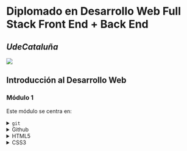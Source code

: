 # Diplomado en Desarrollo Web Full Stack Front End + Back End
## _UdeCataluña_

![](https://i.ibb.co/rbzdqdR/FOTO.png)

## Introducción al Desarrollo Web
### Módulo 1

<p align="justify"> Este módulo se centra en:</p>

<details>
  <summary><code>git</code></summary>
  
  [Ir a la documentación oficial de git](https://git-scm.com/docs)
  
  ### Introducción
  ####  Toda la refencia aca descrita en adelante se tomo de atlassian. [Ir a atlassian para mas información](https://www.atlassian.com/es/git/tutorials/what-is-git)
  <p align="justify"> Hoy en día, Git es, con diferencia, el sistema de control de versiones moderno más utilizado del mundo. Git es un proyecto de código abierto maduro y con un mantenimiento activo que desarrolló originalmente Linus Torvalds, el famoso creador del kernel del sistema operativo Linux, en 2005. Un asombroso número de proyectos de software dependen de Git para el control de versiones, incluidos proyectos comerciales y de código abierto. Los desarrolladores que han trabajado con Git cuentan con una buena representación en la base de talentos disponibles para el desarrollo de software, y este sistema funciona a la perfección en una amplia variedad de sistemas operativos e IDE (entornos de desarrollo integrados).</p>

  <p align="justify"> Git, que presenta una arquitectura distribuida, es un ejemplo de DVCS (sistema de control de versiones distribuido, por sus siglas en inglés). En lugar de tener un único espacio para todo el historial de versiones del software, como sucede de manera habitual en los sistemas de control de versiones antaño populares, como CVS o Subversion (también conocido como SVN), en Git, la copia de trabajo del código de cada desarrollador es también un repositorio que puede albergar el historial completo de todos los cambios.</p>
      
  <p align="justify"> Además de contar con una arquitectura distribuida, Git se ha diseñado teniendo en cuenta el rendimiento, la seguridad y la flexibilidad.</p>
  
  ### Rendimiento
  <p align="justify"> Las características básicas de rendimiento de Git son muy sólidas en comparación con muchas otras alternativas. La confirmación de nuevos cambios, la ramificación, la fusión y la comparación de versiones anteriores se han optimizado en favor del rendimiento. Los algoritmos implementados en Git aprovechan el profundo conocimiento sobre los atributos comunes de los auténticos árboles de archivos de código fuente, cómo suelen modificarse con el paso del tiempo y cuáles son los patrones de acceso.</p>
  
  <p align="justify"> A diferencia de algunos programas de software de control de versiones, Git no se deja engañar por los nombres de los archivos a la hora de determinar cuál debería ser el almacenamiento y el historial de versiones del árbol de archivos; en lugar de ello, se centra en el contenido del propio archivo. Al fin y al cabo, los archivos de código fuente se cambian de nombre, se dividen y se reorganizan con frecuencia. El formato de objeto de los archivos del repositorio de Git emplea una combinación de codificación delta (que almacena las diferencias de contenido) y compresión, y guarda explícitamente el contenido de los directorios y los objetos de metadatos de las versiones.</p>
    
   <p align="justify"> Su arquitectura distribuida también permite disfrutar de importantes ventajas en términos de rendimiento.</p>
   
   <p align="justify"> Por ejemplo, supongamos que una desarrolladora, Alice, hace cambios en el código fuente (añade una función para la próxima versión 2.0) y, luego, los confirma con mensajes descriptivos. Después, trabaja en una segunda función y confirma también esos cambios. De forma natural, estos se almacenan como elementos independientes de trabajo en el historial de versiones. A continuación, Alice cambia a la rama de la versión 1.3 del mismo software para corregir un error que afecta únicamente a esa versión anterior. El objetivo es permitir al equipo de Alice lanzar una publicación de corrección de errores, la versión 1.3.1, antes de que la 2.0 esté lista. Tras ello, Alice puede volver a la rama 2.0 para seguir trabajando en las nuevas funciones de la versión. Todo esto puede tener lugar sin necesidad de acceso a la red y, por consiguiente, es un proceso rápido y fiable. Alice podría incluso hacerlo mientras viaja en avión. Cuando esté lista para enviar al repositorio remoto todos los cambios confirmados de modo individual, bastará con que utilice un solo comando.</p>
  
  ### Seguridad
  <p align="justify"> Git se ha diseñado con la principal prioridad de conservar la integridad del código fuente gestionado. El contenido de los archivos y las verdaderas relaciones entre estos y los directorios, las versiones, las etiquetas y las confirmaciones, todos ellos objetos del repositorio de Git, están protegidos con un algoritmo de hash criptográficamente seguro llamado "SHA1". De este modo, se salvaguarda el código y el historial de cambios frente a las modificaciones accidentales y maliciosas, y se garantiza que el historial sea totalmente trazable.</p>
  
  <p align="justify"> Con Git, puedes tener la certeza de contar con un auténtico historial de contenido de tu código fuente.</p>
    
  <p align="justify"> Algunos otros sistemas de control de versiones carecen de protección contra las modificaciones ocultas realizadas con posterioridad, algo que puede suponer una grave vulnerabilidad de seguridad de la información para cualquier organización que se base en el desarrollo de software.</p>
  
  ### Flexibilidad
  <p align="justify"> Uno de los objetivos clave de Git en cuanto al diseño es la flexibilidad. Git es flexible en varios aspectos: en la capacidad para varios tipos de flujos de trabajo de desarrollo no lineal, en su eficiencia en proyectos tanto grandes como pequeños y en su compatibilidad con numerosos sistemas y protocolos.</p>
  
  <p align="justify"> Git se ha ideado para posibilitar la ramificación y el etiquetado como procesos de primera importancia (a diferencia de SVN) y las operaciones que afectan a las ramas y las etiquetas (como la fusión o la reversión) también se almacenan en el historial de cambios. No todos los sistemas de control de versiones ofrecen este nivel de seguimiento.</p>
  
  ### Control de versiones con Git
  <p align="justify"> Git es la mejor opción para la mayoría de los equipos de software actuales. Aunque cada equipo es diferente y debería realizar su propio análisis, aquí recogemos los principales motivos por los que destaca el control de versiones de Git con respecto a otras alternativas:</p>
  
  #### Git es una excelente herramienta
  <p align="justify"> Git tiene la funcionalidad, el rendimiento, la seguridad y la flexibilidad que la mayoría de los equipos y desarrolladores individuales necesitan. Estas cualidades de Git se detallan más arriba. En las comparaciones directas con gran parte de las demás alternativas, Git resulta muy ventajoso para muchos equipos.</p>
  
  #### Git es un estándar de facto
  <p align="justify"> Git es la herramienta con el mayor índice de adopción de su clase, lo que la hace muy atractiva por las siguientes razones. En Atlassian, casi todo el código fuente de nuestros proyectos se gestiona en Git.</p>
  
  <p align="justify"> Un gran número de desarrolladores ya tienen experiencia con Git y una parte importante de los graduados universitarios puede que solo haya aprendido a usar dicha solución. Aunque algunas organizaciones puedan necesitar escalar la curva de aprendizaje al migrar a Git desde otro sistema de control de versiones, muchos de sus desarrolladores actuales y futuros no precisan de formación para utilizar esta herramienta.</p>
  
  <p align="justify"> Además de las ventajas que brinda disponer de una amplia base de talentos, el predominio de Git también implica que muchos servicios y herramientas de software de terceros ya están integrados con Git, incluidos los IDE, y nuestras propias herramientas, como el cliente de escritorio de DVCS, <a href="https://www.sourcetreeapp.com/">Sourcetree</a>; el software de seguimiento de proyectos e incidencias, <a href="https://www.atlassian.com/es/software/jira">Jira</a>; y el servicio de alojamiento de código, <a href="https://bitbucket.org/product/es/">Bitbucket</a>.</p>
  
  <p align="justify"> Si eres un desarrollador sin experiencia que quiere adquirir valiosas destrezas con herramientas de desarrollo de software, en lo que se refiere al control de versiones, Git debería estar en tu lista.</p>
  
  #### Git es un proyecto de código abierto de calidad
  <p align="justify"> Git es un proyecto de código abierto muy bien respaldado con más de una década de gestión de gran fiabilidad. Los encargados de mantener el proyecto han demostrado un criterio equilibrado y un enfoque maduro para satisfacer las necesidades a largo plazo de sus usuarios con publicaciones periódicas que mejoran la facilidad de uso y la funcionalidad. La calidad del software de código abierto resulta sencilla de analizar y un sinnúmero de empresas dependen en gran medida de esa calidad.</p>
  
  <p align="justify"> Git goza de una amplia base de usuarios y de un gran apoyo por parte de la comunidad. La documentación es excepcional y para nada escasa, ya que incluye libros, tutoriales y sitios web especializados, así como podcasts y tutoriales en vídeo.</p>
  
  <p align="justify"> El hecho de que sea de código abierto reduce el coste para los desarrolladores aficionados, puesto que pueden utilizar Git sin necesidad de pagar ninguna cuota. En lo que respecta a los proyectos de código abierto, no cabe duda de que Git es el sucesor de las anteriores generaciones de los exitosos sistemas de control de versiones de código abierto, SVN y CVS.</p>
  
  #### Git es un proyecto de código abierto de calidad
  <p align="justify"> Git es un proyecto de código abierto muy bien respaldado con más de una década de gestión de gran fiabilidad. Los encargados de mantener el proyecto han demostrado un criterio equilibrado y un enfoque maduro para satisfacer las necesidades a largo plazo de sus usuarios con publicaciones periódicas que mejoran la facilidad de uso y la funcionalidad. La calidad del software de código abierto resulta sencilla de analizar y un sinnúmero de empresas dependen en gran medida de esa calidad.</p>
  
  <p align="justify"> Git goza de una amplia base de usuarios y de un gran apoyo por parte de la comunidad. La documentación es excepcional y para nada escasa, ya que incluye libros, tutoriales y sitios web especializados, así como podcasts y tutoriales en vídeo.</p>
  
  <p align="justify"> El hecho de que sea de código abierto reduce el coste para los desarrolladores aficionados, puesto que pueden utilizar Git sin necesidad de pagar ninguna cuota. En lo que respecta a los proyectos de código abierto, no cabe duda de que Git es el sucesor de las anteriores generaciones de los exitosos sistemas de control de versiones de código abierto, SVN y CVS.</p>
  
  #### Críticas de Git
  <p align="justify"> Una crítica habitual sobre Git es que puede resultar difícil aprender a utilizarlo. Los usuarios nuevos y los procedentes de otros sistemas desconocerán parte de la terminología de Git, ya que esta puede ser diferente; por ejemplo, revert en Git tiene un significado distinto que en SVN o CVS. No obstante, Git es una herramienta muy competente y ofrece multitud de posibilidades a sus usuarios. Aprender a aprovechar estas posibilidades puede llevar un tiempo, pero una vez asimilados los nuevos conocimientos, el equipo puede hacer uso de ellos para acelerar su desarrollo.</p>
  
  <p align="justify"> Para los equipos que provienen de un sistema de control de versiones no distribuido, el hecho de contar con un repositorio central puede parecer una buena funcionalidad que no quieren perder. Sin embargo, aunque Git se ha diseñado como un sistema de control de versiones distribuido (DVCS), con él puedes seguir teniendo un repositorio oficial convencional donde se almacenen todos los cambios del software. En Git, como el repositorio de cada desarrollador lo incluye todo, no es necesario que su trabajo se vea limitado por la disponibilidad y el rendimiento del servidor "central". Durante las interrupciones o la ausencia de conexión, los desarrolladores pueden continuar consultando todo el historial del proyecto. Gracias a la flexibilidad y la arquitectura distribuida de Git, puedes trabajar como de costumbre, pero disfrutando de las ventajas adicionales de Git, algunas de las cuales puede que ni siquiera supieras que necesitabas.</p>
  
  <p align="justify"> Ahora que entiendes en qué consiste el control de versiones, qué es Git y por qué los equipos de software deberían utilizarlo, sigue leyendo para descubrir los beneficios que Git puede aportar en toda la organización.</p>
  
  ####  Toda la refencia aca descrita en adelante se tomo de Git. [Ir a Git para mas información](https://git-scm.com/docs/git)
  
  ### Comandos Básicos
  ```git add```
  Agrega contenido de archivo al índice.
  
  ```git branch```
  Lista, crea o elimina ramas.
  
  ```git config```
  Obtiene y configura el repositorio o las opciones globales.
  
  ```git checkout```
  Cambia de rama o restaura los archivos del árbol de trabajo.
  
  ```git clean```
  Elimina archivos sin seguimiento del árbol de trabajo.
  
  ```git clone```
  Clona un repositorio en un nuevo directorio.
  
  ```git commit```
  Registra cambios en el repositorio.
  
  ```git diff```
  Muestra cambios entre confirmaciones, confirmación y árbol de trabajo, etc.
  
  ```git fetch```
  Descarga objetos y referencias de otro repositorio.
  
  ```git init```
  Crea un repositorio Git vacío o reinicia uno existente.
  
  ```git merge```
  Une dos o más historias de dasrrollo juntas.
  
  ```git mv```
  Mueve o cambia el nombre de un archivo, un directorio o un enlace simbólico.
  
  ```git pull```
  Obtiene e integra con otro repositorio o una rama local.
  
  ```git push```
  Actualiza referencias remotas junto con objetos asociados.
  
  ```git rebase```
  Vuelve a aplicar compromisos encima de otro base.
  
  ```git remote```
  Administra un conjunto de repositorios rastreados.
  
  ```git revert```
  Restaura archivos del árbol de trabajo.
  
  ```git rm```
  Elimina archivos del árbol de trabajo y del índice.
  
  ```git stash```
  Guarda los cambios en un directorio de trabajo sucio.
  
  ```git status```
  Muestra el estado del árbol de trabajo.
  
  ####  Toda la refencia aca descrita en adelante se tomo de Git. [Ir a Git para mas información](https://git-scm.com/book/en/v2/Getting-Started-What-is-Git%3F)
  
  ### Los tres Estados
  
  <p align="justify"> Ahora presta atención. Esto es lo más importante que debes recordar acerca de Git si quieres que el resto de tu proceso de aprendizaje prosiga sin problemas. Git tiene tres estados principales en los que se pueden encontrar tus archivos: confirmado (committed), modificado (modified), y preparado (staged).</p>
 
  <ol align="justify">
    <li> Confirmado: significa que los datos están almacenados de manera segura en tu base de datos local.</li>
    <li> Modificado: significa que has modificado el archivo pero todavía no lo has confirmado a tu base de datos.</li>
    <li> Preparado: significa que has marcado un archivo modificado en su versión actual para que vaya en tu próxima confirmación.</li>
  </ol>
  
  <p align="justify"> Esto nos lleva a las tres secciones principales de un proyecto de Git: El directorio de Git (Git directory), el directorio de trabajo (working directory), y el área de preparación (staging area).</p>
 
  <img src="https://git-scm.com/book/en/v2/images/areas.png" />
  
  <ol align="justify">
    <li> El directorio de Git es donde se almacenan los metadatos y la base de datos de objetos para tu proyecto. Es la parte más importante de Git, y es lo que se copia cuando clonas un repositorio desde otra computadora.</li>
    <li> El directorio de trabajo es una copia de una versión del proyecto. Estos archivos se sacan de la base de datos comprimida en el directorio de Git, y se colocan en disco para que los puedas usar o modificar.</li>
    <li> El área de preparación es un archivo, generalmente contenido en tu directorio de Git, que almacena información acerca de lo que va a ir en tu próxima confirmación. A veces se le denomina índice (“index”), pero se está convirtiendo en estándar el referirse a ella como el área de preparación.</li>
  </ol>
  
  <p align="justify"> El flujo de trabajo básico en Git es algo así:</p>
  
  <ul align="justify">
    <li> Modificas una serie de archivos en tu directorio de trabajo.</li>
    <li> Preparas los archivos, añadiéndolos a tu área de preparación.</li>
    <li> Confirmas los cambios, lo que toma los archivos tal y como están en el área de preparación y almacena esa copia instantánea de manera permanente en tu directorio de Git.</li>
  </ul>
</details>
<details>
  <summary>Github</summary>
  
  [Ir a la página oficial de Github](https://github.com/)
  
  ### Introducción
  ####  Toda la refencia aca descrita en adelante se tomo de Digital.gov. [Ir a Digital.gov para mas información](https://digital.gov/resources/an-introduction-github/)
  
  <p align="justify"> GitHub es una interfaz basada en la web que utiliza Git , el software de control de versiones de código abierto que permite que varias personas realicen cambios independientes en las páginas web al mismo tiempo. Como señala Carpenter, debido a que permite la colaboración en tiempo real, GitHub alienta a los equipos a trabajar juntos para crear y editar el contenido de su sitio.</p>
  
  ### Terminología en GitHub
  
  <p align="justify"> Durante el video, Carpenter define algunos de los términos comunes que los equipos deberán comprender al usar GitHub. Ellos son:</p>
  
  <ol align="justify">
    <li> <strong>Repository (repo)</strong>: una carpeta en la que se almacenan todos los archivos y sus historiales de versión.</li>
    <li> <strong>Branch</strong>: un espacio de trabajo en el que puede realizar cambios que no afectarán al sitio activo.</li>
    <li> <strong>Markdown (.md)</strong>: una forma de escribir en Github que convierte texto sin formato en código de GitHub. Sitios como Atom y Sublime Text son ejemplos de recursos gratuitos para desarrolladores que utilizan Markdown.</li>
    <li> <strong>Commit Changes </strong>: un registro guardado de un cambio realizado en un archivo dentro del repositorio.</li>
    <li> <strong>Pull Request (PR) </strong>: la forma de solicitar que los cambios realizados en una rama se fusionen con otra rama que también permite que varios usuarios vean, discutan y revisen el trabajo que se está realizando.</li>
    <li> <strong>Merge </strong>: después de que se aprueba una solicitud de extracción, la confirmación se extraerá (o fusionará) de una rama a otra y luego se implementará en el sitio en vivo.</li>
  </ol>
</details>
<details>
  <summary>HTML5</summary>
  
  [Ir a la página oficial de Developer mozilla para HTML](https://developer.mozilla.org/es/docs/Web/HTML)
  
  ### Introducción
  ####  Toda la refencia aca descrita en adelante se tomo de Developer Mozilla. [Ir a Developer Mozilla](https://developer.mozilla.org/es/docs/Web/HTML)
  
  ### HTML: Lenguaje de etiquetas de hipertexto
  
  <p align="justify"> <strong>HTML</strong> (Lenguaje de Marcas de Hipertexto, del inglés <i>HyperText Markup Language</i>) es el componente más básico de la Web. Define el significado y la estructura del contenido web. Además de HTML, generalmente se utilizan otras tecnologías para describir la apariencia/presentación de una página web <a href="https://developer.mozilla.org/es/docs/Web/CSS">(CSS)</a> o la funcionalidad/comportamiento <a href="https://developer.mozilla.org/es/docs/Web/JavaScriptS">(JavaScript)</a>.</p>
  
  <p align="justify"> "Hipertexto" hace referencia a los enlaces que conectan páginas web entre sí, ya sea dentro de un único sitio web o entre sitios web. Los enlaces son un aspecto fundamental de la Web. Al subir contenido a Internet y vincularlo a las páginas creadas por otras personas, te conviertes en un participante activo en la <i>«World Wide Web»</i> (Red Informática Mundial).</p>
  
  <p align="justify"> HTML utiliza "marcas" para etiquetar texto, imágenes y otro contenido para mostrarlo en un navegador Web. Las  marcas HTML incluyen "elementos" especiales como <a href="https://developer.mozilla.org/es/docs/Web/HTML/Element/head"> &lt;head&gt;</a>, <a href="https://developer.mozilla.org/es/docs/Web/HTML/Element/title"> &lt;title&gt;</a>, <a href="https://developer.mozilla.org/es/docs/Web/HTML/Element/body"> &lt;body&gt;</a>, <a href="https://developer.mozilla.org/es/docs/Web/HTML/Element/header"> &lt;header&gt;</a>, <a href="https://developer.mozilla.org/es/docs/Web/HTML/Element/footer"> &lt;footer&gt;</a>, <a href="https://developer.mozilla.org/es/docs/Web/HTML/Element/article"> &lt;articlr&gt;</a>, <a href="https://developer.mozilla.org/es/docs/Web/HTML/Element/section"> &lt;section&gt;</a>, <a href="https://developer.mozilla.org/es/docs/Web/HTML/Element/p"> &lt;p&gt;</a>, <a href="https://developer.mozilla.org/es/docs/Web/HTML/Element/div"> &lt;div&gt;</a>, <a href="https://developer.mozilla.org/es/docs/Web/HTML/Element/span"> &lt;span&gt;</a>, <a href="https://developer.mozilla.org/es/docs/Web/HTML/Element/img"> &lt;img&gt;</a>, <a href="https://developer.mozilla.org/es/docs/Web/HTML/Element/aside"> &lt;aside&gt;</a>, <a href="https://developer.mozilla.org/es/docs/Web/HTML/Element/audio"> &lt;audio&gt;</a>, <a href="https://developer.mozilla.org/es/docs/Web/HTML/Element/canvas"> &lt;canvas&gt;</a>, <a href="https://developer.mozilla.org/es/docs/Web/HTML/Element/datalist"> &lt;datalist&gt;</a>, <a href="https://developer.mozilla.org/es/docs/Web/HTML/Element/details"> &lt;details&gt;</a>, <a href="https://developer.mozilla.org/es/docs/Web/HTML/Element/embed"> &lt;embed&gt;</a>, <a href="https://developer.mozilla.org/es/docs/Web/HTML/Element/nav"> &lt;nav&gt;</a>, <a href="https://developer.mozilla.org/es/docs/Web/HTML/Element/output"> &lt;output&gt;</a> (en-US), <a href="https://developer.mozilla.org/es/docs/Web/HTML/Element/progress"> &lt;progress&gt;</a>, <a href="https://developer.mozilla.org/es/docs/Web/HTML/Element/video"> &lt;video&gt;</a>, <a href="https://developer.mozilla.org/es/docs/Web/HTML/Element/ul"> &lt;ul&gt;</a>, <a href="https://developer.mozilla.org/es/docs/Web/HTML/Element/ol"> &lt;ol&gt;</a>, <a href="https://developer.mozilla.org/es/docs/Web/HTML/Element/li"> &lt;li&gt;</a> y muchos otros.</p>
  
  <p align="justify"> Un elemento HTML se distingue de otro texto en un documento mediante "etiquetas", que consisten en el nombre del elemento rodeado por "<" y ">". El nombre de un elemento dentro de una etiqueta no distingue entre mayúsculas y minúsculas. Es decir, se puede escribir en mayúsculas, minúsculas o una mezcla. Por ejemplo, la etiqueta <code>&lt;title&gt;</code> se puede escribir como <code>&lt;Title&gt;</code>, <code>&lt;TITLE&gt;</code> o de cualquier otra forma.</p>
  
  <p align="justify"> Otros recursos: </p>
  
  <ol align="justify">
    <li><a href="https://www.w3schools.com/html/default.asp"> W3Schools</a></li>
    <li><a href="https://www.youtube.com/c/GustavoGarciaBlanco"> Canal de youtube de Gustavo Adolfo Garcia Blanco</a></li>
  </ol>
  
  ####  Toda la refencia aca descrita en adelante se tomo de Developer Mozilla. [Ir a Developer Mozilla](https://developer.mozilla.org/es/docs/Glossary/HTML5)
  
  ### HTML5
  
  <p align="justify"> La última versión estable de <a href="https://developer.mozilla.org/es/docs/Glossary/HTML"> HTML</a>, HTML5 convierte a HTML de un simple formato de marcado para estructurar documentos en una plataforma completa de desarrollo de aplicaciones. Entre otras características, HTML5 incluye nuevos elementos y <a href="https://developer.mozilla.org/es/docs/Glossary/API"> API</a> de <a href="https://developer.mozilla.org/es/docs/Glossary/JavaScript"> JavaScript</a> para mejorar el almacenamiento, la multimedia y el acceso al hardware.</p>
  
  <p align="justify"> Otros recursos: </p>
  
  <ol align="justify">
    <li><a href="https://www.w3schools.com/html/default.asp"> W3Schools</a></li>
    <li><a href="https://www.youtube.com/c/GustavoGarciaBlanco"> Canal de youtube de Gustavo Adolfo Garcia Blanco</a></li>
  </ol>
  
  ####  Toda la refencia aca descrita en adelante se tomo de W3C. [Ir a w3C](https://www.w3.org/standards/semanticweb/)
  
  ### Web Semántica
  
  <p align="justify"> Además de la clásica "Web de documentos", el W3C está ayudando a construir una pila de tecnología para respaldar una "Web de datos", el tipo de datos que se encuentran en las bases de datos. El objetivo final de la Web de datos es permitir que las computadoras realicen un trabajo más útil y desarrollar sistemas que puedan admitir interacciones confiables a través de la red. El término “Web Semántica” se refiere a la visión del W3C de la Web de datos enlazados. Las tecnologías de la Web Semántica permiten a las personas crear almacenes de datos en la Web, crear vocabularios y escribir reglas para el manejo de datos. Los datos vinculados están potenciados por tecnologías como RDF, SPARQL, OWL y SKOS.</p>
  
  <dl align="justify">
    <dt><a href="https://www.w3.org/standards/semanticweb/data">Datos vinculados</a></dt>
    <dd>La Web Semántica es una Web de datos: de fechas, títulos, números de pieza, propiedades químicas y cualquier otro dato que uno pueda concebir. RDF proporciona la base para publicar y vincular sus datos. Varias tecnologías le permiten incrustar datos en documentos (RDFa, GRDDL) o exponer lo que tiene en bases de datos SQL, o hacerlo disponible como archivos RDF.</dd>
    <dt><a href="https://www.w3.org/standards/semanticweb/ontology">Vocabularios</a></dt>
    <dd>A veces puede ser importante o valioso organizar los datos. Usando OWL (para construir vocabularios u "ontologías") y SKOS (para diseñar sistemas de organización del conocimiento) es posible enriquecer los datos con un significado adicional, lo que permite que más personas (y más máquinas) hagan más con los datos.</dd>
    <dt><a href="https://www.w3.org/standards/semanticweb/query">Consulta</a></dt>
    <dd>Los lenguajes de consulta van de la mano con las bases de datos. Si la Web Semántica se ve como una base de datos global, entonces es fácil entender por qué se necesitaría un lenguaje de consulta para esos datos. SPARQL es el lenguaje de consulta de la Web Semántica.</dd>
    <dt><a href="https://www.w3.org/standards/semanticweb/inference">Inferencia</a></dt>
    <dd>Cerca de la parte superior de la pila de la Web Semántica, se encuentra la inferencia: razonamiento sobre datos a través de reglas. El trabajo del W3C sobre reglas, principalmente a través de RIF y OWL, se centra en traducir entre lenguajes de reglas e intercambiar reglas entre diferentes sistemas.</dd>
    <dt><a href="https://www.w3.org/standards/semanticweb/applications">Aplicaciones verticales</a></dt>
    <dd>W3C está trabajando con diferentes industrias, por ejemplo, en el cuidado de la salud y las ciencias de la vida, el gobierno electrónico y la energía, para mejorar la colaboración, la investigación y el desarrollo, y la adopción de la innovación a través de la tecnología de la Web Semántica. Por ejemplo, al ayudar en la toma de decisiones en la investigación clínica, las tecnologías de la Web Semántica unirán muchas formas de información biológica y médica entre instituciones.</dd>
  </dl>
  
  <p align="justify"> Otros recursos: </p>
  
  <ol align="justify">
    <li><a href="https://devopedia.org/semantic-web"> Devopedia</a></li>
    <li><a href="https://dbpedia.org/page/Semantic_Web"> DBpedia</a></li>
    <li><a href="https://www.sciencedirect.com/topics/computer-science/semantic-web-technology"> ScienceDirect</a></li>
  </ol>
</details>

<details>
  <summary>CSS3</summary>
  
  [Ir a la página oficial de Developer mozilla para CSS](https://developer.mozilla.org/es/docs/Web/CSS)
  
  ### Introducción
  ####  Toda la refencia aca descrita en adelante se tomo de Developer Mozilla. [Ir a Developer Mozilla](https://developer.mozilla.org/es/docs/Web/CSS)
  
  ### CSS
  
  <p align="justify"> <strong>Hojas de Estilo en Cascada</strong> (del inglés <i>Cascading Style Sheets</i>) o <strong>CSS</strong> es el lenguaje de <a href="https://developer.mozilla.org/es/docs/Web/API/StyleSheet">estilos</a> utilizado para describir la presentación de documentos <a href="https://developer.mozilla.org/es/docs/Web/HTML">HTML</a> o <a href="https://developer.mozilla.org/en-US/docs/Web/XML">XML</a> (en-US) (incluyendo varios languages basados en XML como <a href="https://developer.mozilla.org/es/docs/Web/SVG">SVG</a>, <a href="https://developer.mozilla.org/es/docs/Web/MathML">MathML</a> o <a href="https://developer.mozilla.org/es/docs/Glossary/XHTML">XHTML</a>). CSS describe como debe ser renderizado el elemento estructurado en la pantalla, en papel, en el habla o en otros medios.</p>
  
  <p align="justify"> <strong>CSS</strong> es uno de los lenguajes base de la <i>Open Web</i> y posee una <a href="https://www.w3.org/Style/CSS/#specs">especificación estandarizada</a> por parte del W3C. Anteriormente , el desarrollo de varias partes de las especificaciones de CSS era realizado de manera sincrónica, lo que permiía el versionado de las recomendaciones. Probablemente habrás escuchado acerca de CSS1, CSS2.1, CSS3. Sin embargo, CSS4 nunca se ha lanzado como una versión oficial.</p>
  
  <p align="justify"> Desde CSS3, el alcance de las especificaciones se incrementó de forma significativa y el progreso de los diferentes modulos de CSS comenzó a mostrar varias diferencias, lo que hizo más efectivo desarrollar y publicar recomendaciones separadas por módulos. En vez de versionar las especificaciones de CSS, la W3C actualmente realiza una captura de las ultimas espcificaciones estables de CSS.</p>
  
  ### Introducción CSS
  <p align="justify"> Si eres nuevo en el desarrollo web, asegúrate de leer nuestro artículo de <a href="https://developer.mozilla.org/es/docs/Learn/Getting_started_with_the_web/CSS_basics">conceptos básicos de CSS</a> para saber qué es CSS y cómo usarlo.</p>
  
  ### Tutoriales CSS
  <p align="justify"> Nuestra <a href="https://developer.mozilla.org/es/docs/Learn/CSS">área de aprendizaje de CSS</a> contiene una gran cantidad de tutoriales que te llevan desde el nivel de principiante hasta el nivel de competencia, cubriendo todos los aspectos fundamentales.</p>
  
  ### Referencia CSS
  <p align="justify"> Nuestra <a href="https://developer.mozilla.org/es/docs/Web/CSS/Reference">exhaustiva referencia de CSS</a> para desarrolladores web experimentados describe cada propiedad y concepto de CSS.</p>
  
  <p align="justify"> Nuestra <a href="https://developer.mozilla.org/es/docs/Learn/CSS">área de aprendizaje CSS</a>  presenta múltiples módulos que enseñan CSS desde cero — no se requieren conocimientos previos.</p>
  
  <dl align="justify">
    <dt><a href="https://developer.mozilla.org/en-US/docs/Learn/CSS/First_steps">Primeros pasos en CSS</a></dt>
    <dd>CSS es utilizado para diseñar y dar estilo a las páginas web, por ejemplo, alterando la fuente, color, tamaño y espaciado del contenido, dividirlo en múltiples columnas o agregar animaciones y otras características decorativas. Este módulo proporciona un suave comienzo hacia el dominio de CSS con los conceptos básicos acerca de su funcionamiento, la sintaxis y la manera en que puedes comenzar a utilizarlo para agregar estilos al HTML.</dd>
    <dt><a href="https://developer.mozilla.org/es/docs/Learn/CSS/Building_blocks">Bloques de construcción CSS</a></dt>
    <dd>Este módulo continúa a partir de donde dejó el módulo de <a href="https://developer.mozilla.org/en-US/docs/Learn/CSS/First_steps">primeros pasos de CSS</a>. Ahora que has adquirido familiaridad con el lenguaje y su sintaxis, y has ganado cierta experiencia básica con su uso, es hora de profundizar un poco más. Este módulo analiza la cascada y la herencia, todos los tipos de selectores que tenemos disponibles, unidades, tamaño, estilo de fondos y bordes, depuración (<i>debugging</i>) y mucho más.</dd>
    <dd>El propósito de este módulo es proporcionarte un set de herramientas para escribir CSS competente y ayudarte a entender todas la teoría esencial antes de avanzar hacia cuestiones más específicas como <a href="https://developer.mozilla.org/es/docs/Learn/CSS/Styling_text">estilo de textos</a> y <a href="https://developer.mozilla.org/es/docs/Learn/CSS/CSS_layout">diseño CSS</a>.</dd>
    <dt><a href="https://developer.mozilla.org/es/docs/Learn/CSS/Styling_text">Estilo de texto</a></dt>
    <dd>Con los conceptos básicos del lenguaje CSS cubiertos, el siguiente tema de CSS en el que debes concentrarte es dar estilo al texto, una de las cosas más comunes que harás con CSS. Aquí veremos los fundamentos del estilo del texto, incluida la configuración de la fuente, negrita, cursiva, espaciado entre líneas y letras, sombras y otras características del texto. Terminaremos el módulo analizando la aplicación de fuentes personalizadas a tu página y en el estilo de listas y enlaces.</dd>
    <dt><a href="https://developer.mozilla.org/es/docs/Learn/CSS/CSS_layout">Diseño de CSS</a></dt>
    <dd>En este punto ya hemos analizado los fundamentos de CSS, cómo dar estilo al texto y cómo diseñar y manipular las cajas en las que se encuentra el contenido. Ahora es el momento de ver cómo colocar sus cajas en el lugar correcto en relación con la pantalla del dispositivo y entre sí. Hemos cubierto los requisitos previos necesarios para que ahora puedas profundizar en el diseño de CSS, mirando diferentes configuraciones de pantalla, métodos de diseño tradicionales que implican flotación y posicionamiento, y nuevas herramientas de diseño como flexbox, grid y posicionamiento, asi como algunas técnicas de herencia que quizas desees conocer.</dd>
    <dt><a href="https://developer.mozilla.org/es/docs/Learn/CSS/Howto">Uso de CSS para resolver problemas comunes</a></dt>
    <dd>proporciona enlaces a secciones de contenido que explican cómo usar CSS para resolver problemas muy comunes al crear una página web.</dd>
  </dl>
  
  <p align="justify"> Otros recursos: </p>
  
  <ol align="justify">
    <li><a href="https://www.w3schools.com/css/"> W3Schools</a></li>
    <li><a href="https://css-tricks.com/"> CSS-TRICKS</a></li>
  </ol>
  
  ### Selectores CSS
  ####  Toda la refencia aca descrita en adelante se tomo de Developer Mozilla. [Ir a Developer Mozilla](https://developer.mozilla.org/es/docs/Web/CSS/CSS_Selectors)
  
  <p align="justify"> Los <strong>selectores</strong> definen sobre qué elementos se aplicará un conjunto de reglas CSS.</p>
  
  #### Selectores Básicos
  <dl align="justify">
    <dt><a href="https://developer.mozilla.org/en-US/docs/Web/CSS/Type_selectors">Selector de tipo</a></dt>
    <dd>Selecciona todos los elementos que coinciden con el nombre del elemento especificado.</dd>
    <dd><strong>Sintaxis:</strong><code><i>eltname</i></code></dd>
    <dd><strong>Ejemplo:</strong><code>input</code> se aplicará a cualquier elemento <code>&lt;input&gt;</code></dd>
    <dt><a href="https://developer.mozilla.org/en-US/docs/Web/CSS/Class_selectors">Selector de clase</a></dt>
    <dd>Selecciona todos los elementos que tienen el atributo de class especificado.</dd>
    <dd><strong>Sintaxis:</strong><code><i>.classname</i></code></dd>
    <dd><strong>Ejemplo:</strong><code>.index</code> seleccionará cualquier elemento que tenga la clase <i>"index"</i></dd>
    <dt><a href="https://developer.mozilla.org/en-US/docs/Web/CSS/ID_selectors">Selector de ID</a></dt>
    <dd>Selecciona un elemento basándose en el valor de su atributo <code>id</code>. Solo puede haber un elemento con un determinado ID dentro de un documento.</dd>
    <dd><strong>Sintaxis:</strong><code><i>#idname</i></code></dd>
    <dd><strong>Ejemplo:</strong><code>#toc</code> se aplicará a cualquier elemento que tenga el ID <i>"toc"</i></dd>
    <dt><a href="https://developer.mozilla.org/en-US/docs/Web/CSS/Universal_selectors">Selector universal</a></dt>
    <dd>Selecciona todos los elementos. Opcionalmente, puede estar restringido a un espacio de nombre específico o a todos los espacios de nombres.</dd>
    <dd><strong>Sintaxis:</strong><code>* ns | * * | *</code></dd>
    <dd><strong>Ejemplo:</strong><code>*</code> se aplicará a todos los elementos del documento.</dd>
    <dt><a href="https://developer.mozilla.org/en-US/docs/Web/CSS/Attribute_selectors">Selector de atributo</a></dt>
    <dd>Selecciona elementos basándose en el valor de un determinado atributo.</dd>
    <dd><strong>Sintaxis:</strong><code>[attr] [attr=value] [attr~=value] [attr|=value] [attr^=value] [attr$=value] [attr*=value]</code></dd>
    <dd><strong>Ejemplo:</strong><code>[autoplay]</code> seleccionará todos los elementos que tengan el atributo "autoplay" establecido (a cualquier valor).</dd>
  </dl>
  
  ### Combinadores CSS
  ####  Toda la refencia aca descrita en adelante se tomo de Developer Mozilla. [Ir a Developer Mozilla](https://developer.mozilla.org/es/docs/Web/CSS/CSS_Selectors)
  
  <dl align="justify">
    <dt><a href="https://developer.mozilla.org/es/docs/Web/CSS/Adjacent_sibling_combinator">Combinador de hermanos adyacentes</a></dt>
    <dd>El combinador <code>+</code> selecciona hermanos adyacentes. Esto quiere decir que el segundo elemento sigue directamente al primero y ambos comparten el mismo elemento padre.</dd>
    <dd><strong>Sintaxis:</strong><code><i>A + B</i></code></dd>
    <dd><strong>Ejemplo:</strong>La regla <code>h2 + p</code> se aplicará a todos los elementos <code>&lt;p&gt;</code> que siguen directamente a un elemento <code>&lt;h2&gt;</code> (en-US).</code></dd>
    <dt><a href="https://developer.mozilla.org/es/docs/Web/CSS/General_sibling_combinator">Combinador general de hermanos</a></dt>
    <dd>El combinador <code>~</code> selecciona hermanos. Esto quiere decir que el segundo elemento sigue al primero (no necesariamente de forma inmediata) y ambos comparten el mismo elemento padre.</dd>
    <dd><strong>Sintaxis:</strong><code><i>A ~ B</i></code></dd>
    <dd><strong>Ejemplo:</strong>la regla <code>p ~ span</code> se aplicará a todos los elementos <code>&lt;span&gt;</code> que siguen un elemento <code>&lt;p&gt;</code>.</dd>
    <dt><a href="https://developer.mozilla.org/es/docs/Web/CSS/Child_combinator">Combinador de hijo</a></dt>
    <dd>El combinador <code>></code> selecciona los elementos que son hijos directos del primer elemento.</dd>
    <dd><strong>Sintaxis:</strong><code><i>A > B</i></code></dd>
    <dd><strong>Ejemplo:</strong>La regla <code>ul > li</code> se aplicará a todos los elementos <code>&lt;li&gt;</code> que son hijos directos de un elemento <code>&lt;ul&gt;</code></dd>
    <dt><a href="https://developer.mozilla.org/es/docs/Web/CSS/Descendant_combinator">Combinador de descendientes</a></dt>
    <dd>El combinador <code> </code> selecciona los elementos que son descendientes del primer elemento.</dd>
    <dd><strong>Sintaxis:</strong><code>A B</code></dd>
    <dd><strong>Ejemplo:</strong>La regla<code>div span</code> se aplicará a todos los elementos <code>&lt;span&gt;</code> que están dentro de un elemento <code>&lt;div&gt;</code>.</dd>
    <dt><a href="https://developer.mozilla.org/en-US/docs/Web/CSS/Column_combinator">Combinador de columna</a></dt>
    <dd>El combinador <code>||</code> selecciona los elementos especificados pertenecientes a una columna.</dd>
    <dd><strong>Sintaxis:</strong><code><i>A || B</i></code></dd>
    <dd><strong>Ejemplo:</strong><code>col || td</code> seleccionará todos los elementos <code>&lt;td&gt;</code> que pertenezcan al ámbito de <code>&lt;col&gt;</code> .</dd>
  </dl>
  
  ### Pseudoclases
  ####  Toda la refencia aca descrita en adelante se tomo de Developer Mozilla. [Ir a Developer Mozilla](https://developer.mozilla.org/es/docs/Web/CSS/Pseudo-classes)
  
  <p align="justify"> Una <strong>pseudoclase CSS</strong> es una palabra clave que se añade a los selectores y que especifica un estado especial del elemento seleccionado. Por ejemplo, <a href="https://developer.mozilla.org/es/docs/Web/CSS/:hover"><code>:hover</code></a> aplicará un estilo cuando el usuario haga hover sobre el elemento especificado por el selector.</p>
  
  <img src="https://miro.medium.com/max/1400/0*z8Cwb4xBiF5nSsKf" />
  
  <p align="justify"> Las pseudoclases, junto con los pseudoelementos, permiten aplicar un estilo a un elemento no sólo en relación con el contenido del árbol de documento, sino también en relación a factores externos como el historial del navegador (<a href="https://developer.mozilla.org/es/docs/Web/CSS/:visited"><code>:visited</code></a>, por ejemplo), el estado de su contenido (como <a href="https://developer.mozilla.org/es/docs/Web/CSS/:checked"><code>:checked</code></a> en algunos elementos de formulario), o la posición del ratón (como <a href="https://developer.mozilla.org/es/docs/Web/CSS/:hover"><code>:hover</code></a> que permite saber si el ratón está encima de un elemento o no).</p>
  
  <p align="justify"> Nota: En lugar de usar pseudoclases, <a href="https://developer.mozilla.org/es/docs/Web/CSS/Pseudo-elements"><code>pseudo-elements</code></a> puede usarse para dar estilo a una parte específica de un elemento.</p>
  
  #### Sintaxis
  
  <p align="justify"><code>selector:pseudoclase {propiedad: Valor;}</code></p>
  
  <p align="justify">Al igual que las clases, se pueden concatenar la cantidad de pseudoclases que se deseen en un selector</p>
  
  ### Pseudoelementos
  ####  Toda la refencia aca descrita en adelante se tomo de Developer Mozilla. [Ir a Developer Mozilla](https://developer.mozilla.org/es/docs/Web/CSS/Pseudo-elements)
  
  <p align="justify"> Al igual que las <a href="https://developer.mozilla.org/es/docs/Web/CSS/Pseudo-classes"><code>pseudo-classes</code></a>, los pseudo-elementos se añaden a los selectores, pero en cambio, no describen un estado especial sino que, permiten añadir estilos a una parte concreta del documento. Por ejemplo, el pseudoelemento <a href="https://developer.mozilla.org/es/docs/Web/CSS/::first-line"><code>::first-line</code></a> selecciona solo la primera línea del elemento especificado por el selector.</p>
  
  #### Sintaxis
  
  <p align="justify"><code>selector::pseudoclase {propiedad: Valor;}</code></p>
  
  #### Notas
  
  <p align="justify">De vez en cuando se utilizan dos puntos dobles (::) en vez de solo uno (:). Esto forma parte de CSS3 y de un intento para distinguir pseudo-elementos de pseudo-clases.</p>
  
  <p align="justify"><code>::selection</code> siempre se escribe con dos puntos dobles (::).</p>
  
  <p align="justify">Solo se puede usar un pseudo-elemento por selector. Debe aparecer después del selector simple..</p>
  
  ### Especificidad
  ####  Toda la refencia aca descrita en adelante se tomo de Developer Mozilla. [Ir a Developer Mozilla](https://developer.mozilla.org/es/docs/Web/CSS/Specificity)
  
  <p align="justify"> La <strong>especificidad</strong> es la manera mediante la cual los navegadores deciden qué valores de una propiedad CSS son más relevantes para un elemento y, por lo tanto, serán aplicados. La especificidad está basada en las reglas de coincidencia que están compuestas por diferentes tipos de selectores CSS.</p>
  
  #### ¿Cómo se calcula?
  
  <p align="justify"> La especificidad es un peso (importancia o valor) que se le asigna a una declaración CSS dada, determinada por el número correspondiente de cada <a href="https://developer.mozilla.org/es/docs/Web/CSS/Specificity#tipos_de_selectores">tipo de selector</a>. Cuando varias declaraciones tienen igual especificidad, se aplicará al elemento la última declaración encontrada en el CSS. La especificidad solo se aplica cuando el mismo elemento es objetivo de múltiples declaraciones. Según las reglas de CSS, en caso de que un elemento sea objeto de una declaración directa, esta siempre tendrá preferencia sobre las reglas heredadas de su ancestro.</p>
  
  <p align="justify"> Nota: La proximidad de elementos en el árbol del documento no tiene efecto en la especificidad.</p>
  
  #### Tipos de selectores
  
  <ol start="0" align="justify">
    <li><a href="https://developer.mozilla.org/es/docs/Web/CSS/Type_selectors">Selectores de tipo</a> (p.e., <code>h1</code>) y pseudo-elementos (p.e., <code>::before</code>).</li>
    <li><a href="https://developer.mozilla.org/es/docs/Web/CSS/Class_selectors">Selectores de clase</a> (p.e., <code>.example</code>), selectores de atributos (p.e., <code>[type="radio"]</code>)y pseudoclases (p.e., <code>:hover</code>).</li>
    <li><a href="https://developer.mozilla.org/es/docs/Web/CSS/ID_selectors">Selectores de ID</a> (p.e., <code>#example</code>).</li>
  </ol>
  
  <p align="justify"> El selector universal (<a href="https://developer.mozilla.org/es/docs/Web/CSS/Universal_selectors">*</a>), los combinadores (<a href="https://developer.mozilla.org/es/docs/Web/CSS/Adjacent_sibling_combinator">+</a>, <a href="https://developer.mozilla.org/es/docs/Web/CSS/Child_combinator">></a>, <a href="https://developer.mozilla.org/es/docs/Web/CSS/General_sibling_combinator">~</a>, <a href="https://developer.mozilla.org/en-US/docs/Web/CSS/Descendant_combinator">' '</a>, <a href="https://developer.mozilla.org/en-US/docs/Web/CSS/Column_combinator">||</a> (en-US)) y la pseudo-clase de negación (<a href="https://developer.mozilla.org/es/docs/Web/CSS/:not">:not()</a>) no tienen efecto sobre la especificidad. (Sin embargo, los selectores declarados dentro de :not() si lo tienen.)</p>
  
  <p align="justify">Para más información, visita <a href="https://developer.mozilla.org/es/docs/Learn/CSS/Building_blocks/Cascade_and_inheritance#especificidad">"Especificidad" en "Cascada y herencia"</a>, también puedes visitar: <a href="https://specifishity.com/">https://specifishity.com</a>.</p>
  
  <p align="justify">Los estilos <i>inline</i> añadidos a un elemento (p.e., <code>style="font-weight:bold"</code>) siempre sobrescriben a cualquier estilo escrito en hojas de estilo externas, por lo que se puede decir que tienen la mayor especificidad.</p>
  
  #### La excepción !important
  
  <p align="justify">Cuando se emplea important en una declaración de estilo, esta declaración sobrescribe a cualquier otra. Aunque técnicamente <code>!important</code>  no tiene nada que ver con especificidad, interactúa directamente con esta. Sin embargo, el uso de <code>!important</code> es una <strong>mala práctica</strong> y debería evitarse porque hace que el código sea más difícil de depurar al romper la <a href="https://developer.mozilla.org/en-US/docs/Web/CSS/Cascade">cascada (artículo en inglés)</a> natural de las hojas de estilo. Cuando dos declaraciones en conflicto con el !important son aplicadas al mismo elemento, se aplicará la declaración con mayor especificidad. </p>
  <p align="justify">Cuando se emplea important en una declaración de estilo, esta declaración sobrescribe a cualquier otra. Aunque técnicamente <code>!important</code>  no tiene nada que ver con especificidad, interactúa directamente con esta. Sin embargo, el uso de <code>!important</code> es una <strong>mala práctica</strong> y debería evitarse porque hace que el código sea más difícil de depurar al romper la <a href="cascada">(artículo en inglés) </a> natural de las hojas de estilo. Cuando dos declaraciones en conflicto con el <code>!important</code> son aplicadas al mismo elemento, se aplicará la declaración con mayor especificidad. </p>
  
  ### Propiedad display
  ####  Toda la refencia aca descrita en adelante se tomo de Developer Mozilla. [Ir a Developer Mozilla](https://developer.mozilla.org/es/docs/Web/CSS/display)
  
  <p align="justify"> La propiedad CSS <strong>display</strong> especifica si un elemento es tratado como <a href="https://developer.mozilla.org/en-US/docs/Web/CSS/CSS_Flow_Layout">block or inline element</a> y el diseño usado por sus hijos, como <a href="https://developer.mozilla.org/en-US/docs/Web/CSS/CSS_Flow_Layout">flow layout(Diseño de Flujo)</a>, <a href="https://developer.mozilla.org/en-US/docs/Web/CSS/CSS_Grid_Layout">grid</a>(Cuadricula) o <a href="https://developer.mozilla.org/en-US/docs/Web/CSS/CSS_Flexible_Box_Layout">flex</a>(Flexible). </p>
  
  <p align="justify"> Formalmente la propiedad <code>display</code> establece los tipos de visualización interna y externa de un elemento. La tipo externa establece la participacion de un elemento en <a href="https://developer.mozilla.org/en-US/docs/Web/CSS/CSS_Flow_Layout">flow layout</a>; la tipo interna establece el layout(Diseño) de los hijos. Algunos valores de <code>display</code> estan totalmente definidos con sus especificaciones propias; por ejemplo el detalle de que pasa cuando <code>display: flex</code> es declarado y definido en la especificacion de Modelo Flexible de Caja(Flexible Box Model specification) de CSS. <strong>Vea</strong> la siguientes tablas para mas especificaciones individuales. </p>
  
  <p align="justify"> Además de los Diferentes Tipos de caja de Visualizacion, el valor de <code>none</code> permite Desactivar la Visualizacion de un Elemento; cuando no se utiliza <code>none</code>, todos los elementos descendentes también quedan desactivados. El documento se procesa como si el elemento no existiera en el árbol de documentos.</p>
  
  <img src="https://www.freecodecamp.org/news/content/images/2021/08/display-property-values.png" />
    
  #### Sintaxis
  
  <p align="justify"> La propiedad <code>display</code> se especifica mediante valores de palabras clave. Los valores de palabras clave se agrupan en seis categorías:</p>
  
  <ol align="justify">
    <li><a href="https://developer.mozilla.org/es/docs/Web/CSS/display#display-outside">&lt;display-outside&gt;</a></li>
    <li><a href="https://developer.mozilla.org/es/docs/Web/CSS/display#display-inside">&lt;display-inside&gt;</a></li>
    <li><a href="https://developer.mozilla.org/es/docs/Web/CSS/display#display-listitem">&lt;display-listitem&gt;</a></li>
    <li><a href="https://developer.mozilla.org/es/docs/Web/CSS/display#display-internal">&lt;display-internal&gt;</a></li>
    <li><a href="https://developer.mozilla.org/es/docs/Web/CSS/display#display-box">&lt;display-box&gt;</a></li>
    <li><a href="https://developer.mozilla.org/es/docs/Web/CSS/display#display-legacy">&lt;display-legacy&gt;</a></li>
  </ol>
  
  <p align="justify"> En la actualidad, es mejor especificar <code>display</code> utilizando una sola palabra clave; aunque las últimas especificaciones permiten combinar algunas palabras clave, esto aún no está bien soportado por los navegadores.</p>
  
  ### Propiedad position
  ####  Toda la refencia aca descrita en adelante se tomo de Developer Mozilla. [Ir a Developer Mozilla](https://developer.mozilla.org/es/docs/Web/CSS/position)
  
  <p align="justify"> La propiedad <strong>position</strong> de <a href="https://developer.mozilla.org/en-US/docs/Web/CSS">CSS</a> especifica cómo un elemento es posicionado en el documento. Las propiedades <a href="https://developer.mozilla.org/es/docs/Web/CSS/top">top</a>, <a href="https://developer.mozilla.org/es/docs/Web/CSS/right">right</a>, <a href="https://developer.mozilla.org/es/docs/Web/CSS/bottom">bottom</a>, y <a href="https://developer.mozilla.org/es/docs/Web/CSS/left">left</a> determinan la ubicación final de los elementos posicionados. </p>
    
  #### Tipos de posicionamiento
  
  <ul align="justify">
    <li>Un <strong>elemento posicionado</strong> es un elemento cuyo valor <a href="https://developer.mozilla.org/en-US/docs/Web/CSS/computed_value">computado</a> de <code>position</code> es <code>relative</code>, <code>absolute</code>, <code>fixed</code>, o <code>sticky</code>. (En otras palabras, cualquiera excepto <code>static</code>).</li>
    <li>Un <strong>elemento posicionado relativamente</strong> es un elemento cuyo valor <a href="https://developer.mozilla.org/en-US/docs/Web/CSS/computed_value">computado</a> de <code>position</code> es <code>relative</code>. Las propiedades <a href="https://developer.mozilla.org/es/docs/Web/CSS/top">top</a> y <a href="https://developer.mozilla.org/es/docs/Web/CSS/bottom">bottom</a> especifican el desplazamiento vertical desde su posición original; las propiedades <a href="https://developer.mozilla.org/es/docs/Web/CSS/left">left</a> y <a href="https://developer.mozilla.org/es/docs/Web/CSS/right">right</a> especifican su desplazamiento horizontal.</li>
    <li>Un elemento <strong>posicionado absolutamente</strong> es un elemento cuyo valor <a href="https://developer.mozilla.org/en-US/docs/Web/CSS/computed_value">computado</a> de <code>position</code> es <code>absolute</code> o <code>fixed</code>. Las propiedades <a href="https://developer.mozilla.org/es/docs/Web/CSS/top">top</a>, <a href="https://developer.mozilla.org/es/docs/Web/CSS/right">right</a>, <a href="https://developer.mozilla.org/es/docs/Web/CSS/bottom">bottom</a>, y  <a href="https://developer.mozilla.org/es/docs/Web/CSS/left">left</a> especifican el desplazamiento desde los bordes del <a href="https://developer.mozilla.org/en-US/docs/Web/CSS/Containing_block">bloque contenedor</a> del elemento. (El bloque contenedor es el ancestro relativo al cual el elemento está posicionado). Si el elemento tiene márgenes, se agregarán al desplazamiento. el elemento establece un nuevo contexto de formato de bloque para su contenido</li>
    <li>Un <strong>elemento posicionado fijamente</strong> es un elemento cuyo valor de <code>position</code> <a href="https://developer.mozilla.org/en-US/docs/Web/CSS/computed_value">computado</a> es <code>sticky</code>. Es tratado como un elemento posicionado relativamente hasta que su <a href="https://developer.mozilla.org/en-US/docs/Web/CSS/Containing_block">bloque contenedor</a> cruza un límite establecido (como por ejemplo dando a <a href="https://developer.mozilla.org/es/docs/Web/CSS/top">top</a> cualquier valor distinto de auto), dentro de su flujo principal (o el contenedor dentro del cual se mueve), desde el cual es tratado como "fijo" hasta que alcance el borde opuesto de su <a href="https://developer.mozilla.org/en-US/docs/Web/CSS/Containing_block">bloque contenedor</a>.</li>
  </ul>

  <p align="justify"> La mayoría de las veces, los elementos absolutamente posicionados que tienen su <a href="https://developer.mozilla.org/es/docs/Web/CSS/height">height</a> y <a href="https://developer.mozilla.org/es/docs/Web/CSS/width">width</a> establecidos en <code>auto</code> son ajustados hasta acomodarse a su contenido. Sin embargo, elementos non-<a href="https://developer.mozilla.org/en-US/docs/Web/CSS/Replaced_element">replaced</a> y absolutamente posicionados se pueden crear para llenar el espacio vertical disponible, especificando tanto <a href="https://developer.mozilla.org/es/docs/Web/CSS/top">top</a> como <a href="https://developer.mozilla.org/es/docs/Web/CSS/bottom">bottom</a>, y dejando <a href="https://developer.mozilla.org/es/docs/Web/CSS/height">height</a> sin especificar (es decir, auto). De igual manera se pueden utilizar para llenar el espacio horizontal disponible especificando tanto <a href="https://developer.mozilla.org/es/docs/Web/CSS/height">left</a> como <a href="https://developer.mozilla.org/es/docs/Web/CSS/right">right</a>, y dando a <a href="https://developer.mozilla.org/es/docs/Web/CSS/width">width</a> el valor de <code>auto</code>. </p>

  <p align="justify"> A excepción del caso anteriormente descrito (de elementos posicionados absolutamente rellenando el espacio disponible): </p>

  <ul align="justify">
    <li>Si ambos, <code>top</code> y <code>bottom</code> están especificados (técnicamente, no <code>auto</code>), <code>top</code> gana.</li>
    <li>Si ambos, <code>left</code> y <code>right</code>, están especificados, <code>left</code> gana cuando es <code>ltr</code> (Inglés, japonés horizontal, etc.) y <code>right</code> gana cuando <a href="https://developer.mozilla.org/es/docs/Web/CSS/direction">direction</a> es <code>rtl</code> (Persa, árabe, hebreo, etc.).</li>
  </ul>

  #### Sintaxis
  
  <p align="justify">La propiedad <code>position</code> es especificada como una palabra única elegida de la siguiente lista de valores.</p>

  ##### Valores

  <dl align="justify">
    <dt><code>static</code></dt>
    <dd>El elemento es posicionado de acuerdo al flujo normal del documento. Las propiedades <a href="https://developer.mozilla.org/es/docs/Web/CSS/top">top</a>, <a href="https://developer.mozilla.org/es/docs/Web/CSS/right">right</a>, <a href="https://developer.mozilla.org/es/docs/Web/CSS/bottom">bottom</a>, <a href="https://developer.mozilla.org/es/docs/Web/CSS/left">left</a>, and <a href="https://developer.mozilla.org/es/docs/Web/CSS/z-index">z-index</a> <i>no tienen efecto</i>. Este es el valor por defecto.</dd>
    <dt><code>relative</code></dt>
    <dd>El elemento es posicionado de acuerdo al flujo normal del documento, y luego es desplazado <i>con relación a sí mismo</i>, con base en los valores de <code>top</code>, <code>right</code>, <code>bottom</code>, and <code>left</code>. El desplazamiento no afecta la posición de ningún otro elemento; por lo que, el espacio que se le da al elemento en el esquema de la página es el mismo como si la posición fuera <code>static</code>. Este valor crea un nuevo <a href="https://developer.mozilla.org/es/docs/Web/CSS/CSS_Positioning/Understanding_z_index/The_stacking_context">contexto de apilamiento</a>, donde el valor de <code>z-index</code> no es <code>auto</code>. El efecto que tiene <code>relative</code> sobre los elementos <code>table-*-group</code>, <code>table-row</code>, <code>table-column</code>, <code>table-cell</code>, y <code>table-caption</code> no está definido.</dd>
    <dt><code>absolute</code></dt>
    <dd>El elemento es removido del flujo normal del documento, sin crearse espacio alguno para el elemento en el esquema de la página. Es posicionado relativo a su ancestro posicionado más cercano, si lo hay; de lo contrario, se ubica relativo al <a href="https://developer.mozilla.org/en-US/docs/Web/CSS/Containing_block">bloque contenedor</a> inicial. Su posición final está determinada por los valores de <code>top</code>, <code>right</code>, <code>bottom</code>, y <code>left</code>.</dd>
    <dd>Este valor crea un nuevo <a href="https://developer.mozilla.org/es/docs/Web/CSS/CSS_Positioning/Understanding_z_index/The_stacking_context">contexto de apilamiento</a> cuando el valor de <code>z-index</code> no es <code>auto</code>. Elementos absolutamente posicionados pueden tener margen, y no colapsan con ningún otro margen.</dd>
    <dt><code>fixed</code></dt>
    <dd>El elemento es removido del flujo normal del documento, sin crearse espacio alguno para el elemento en el esquema de la página. Es posicionado con relación al <a href="https://developer.mozilla.org/en-US/docs/Web/CSS/Containing_block">bloque contenedor</a> inicial establecido por el <a href="https://developer.mozilla.org/es/docs/Glossary/Viewport">viewport</a>, excepto cuando uno de sus ancestros tiene una propiedad <code>transform</code>, <code>perspective</code>, o <code>filter</code> establecida en algo que no sea <code>none</code> (ver <a href="https://www.w3.org/TR/css-transforms-1/#propdef-transform">CSS Transforms Spec</a>), en cuyo caso ese ancestro se comporta como el bloque contenedor. (Notar que hay inconsistencias del navegador con <code>perspective</code> y <code>filter</code> contribuyendo a la formación del bloque contenedor.) Su posición final es determinada por los valores de <code>top</code>, <code>right</code>, <code>bottom</code>, y <code>left</code>.</dd>
    <dd>Estos valores siempre crean un nuevo <a href="https://developer.mozilla.org/es/docs/Web/CSS/CSS_Positioning/Understanding_z_index/The_stacking_context">contexto de apilamiento</a>. En documentos impresos, el elemento se coloca en la misma posición en <i>cada página</i>.</dd>
    <dt><code>sticky</code></dt>
    <dd>El elemento es posicionado de acuerdo al flujo normal del documento, y luego es desplazado <i>con relación a su ancestro que se desplace más cercano</i> y su <a href="https://developer.mozilla.org/en-US/docs/Web/CSS/Containing_block">bloque contenedor</a> (ancestro en nivel de bloque más cercano) incluyendo elementos relacionados a tablas, basados en los valores de <code>top</code>, <code>right</code>, <code>bottom</code>, y <code>left</code>. El desplazamiento no afecta la posición de ningún otro elmento.</dd>
    <dd>Estos valores siempre crean un nuevo <a href="https://developer.mozilla.org/es/docs/Web/CSS/CSS_Positioning/Understanding_z_index/The_stacking_context">contexto de apilamiento</a>. Nótese que un elemento sticky se "adhiere" a su ancestro más cercano que tiene un "mecanismo de desplazamiento" (creado cuando el <code>overflow</code> es <code>hidden</code>, <code>scroll</code>, <code>auto</code>, o bien <code>overlay</code>), aún si ese ancestro no es el ancestro con desplazamiento más cercano. Esto inhibe efectivamente el comportamiento "sticky" (ver el <a href="https://github.com/w3c/csswg-drafts/issues/865">Github issue en W3C CSSWG</a>).</dd>
  </dl>

  ##### Sintaxis formal

  <p align="justify"> <code>static <a href="https://developer.mozilla.org/en-US/docs/Web/CSS/Value_definition_syntax#single_bar">| (en-US)</a> relative <a href="https://developer.mozilla.org/en-US/docs/Web/CSS/Value_definition_syntax#single_bar">| (en-US)</a> absolute <a href="https://developer.mozilla.org/en-US/docs/Web/CSS/Value_definition_syntax#single_bar">| (en-US)</a> sticky <a href="https://developer.mozilla.org/en-US/docs/Web/CSS/Value_definition_syntax#single_bar">| (en-US)</a> fixed</code></p>

  ### BEM
  #### Toda la refencia aca descrita en adelante se tomo de Get BEM. [Ir a Get BEM](http://getbem.com/)
  
  <p align="justify"> BEM: Block Element Modifier es una metodología que lo ayuda a crear componentes reutilizables y compartir código en el desarrollo front-end.</p>

  <dl align="justify">
    <dt>Fácil</dt>
    <dd>Para usar BEM, solo necesita emplear la convención de nomenclatura de BEM.</dd>
    <dt>Modular</dt>
    <dd>Los bloques independientes y los selectores de CSS hacen que su código sea reutilizable y modular.</dd>
    <dt>Flexible</dt>
    <dd>Usando BEM, las metodologías y herramientas se pueden recomponer y configurar de la manera que desee.</dd>
  </dl>

  #### Introducción

  <p align="justify"> BEM es una convención de nomenclatura muy útil, poderosa y simple que hace que su código front-end sea más fácil de leer y comprender, más fácil de trabajar, más fácil de escalar, más sólido y explícito, y mucho más estricto.</p>

  #### Denominación

  <p align="justify"> El enfoque BEM garantiza que todos los que participan en el desarrollo de un sitio web trabajen con un solo código base y hablen el mismo idioma. El uso de la convención de nomenclatura adecuada de BEM lo preparará mejor para los cambios de diseño realizados en su sitio web.</p>

  <p align="justify"> Es un hecho conocido que la guía de estilo correcta puede aumentar significativamente la velocidad de desarrollo, la depuración y la implementación de nuevas funciones en el código heredado. Lamentablemente, la mayoría de las bases de código CSS a veces se desarrollan sin ninguna estructura o convenciones de nomenclatura. Esto conduce a una base de código CSS inmantenible a largo plazo.</p>

  <p align="justify"> El enfoque BEM garantiza que todos los que participan en el desarrollo de un sitio web trabajen con un solo código base y hablen el mismo idioma. El uso de nombres adecuados lo preparará para los cambios en el diseño del sitio web.</p>

  ##### Bloque

  <p align="justify"> Encapsula una entidad independiente que sea significativa por sí misma. Si bien los bloques se pueden anidar e interactuar entre sí, semánticamente siguen siendo iguales; no hay precedencia ni jerarquía. Las entidades holísticas sin representación DOM (como controladores o modelos) también pueden ser bloques.</p>

  <dl align="justify">
    <dt>Denominación</dt>
    <dd>Los nombres de bloque pueden consistir en letras latinas, dígitos y guiones. Para formar una clase CSS, agregue un prefijo corto para el espacio de nombres: <code>.block</code></dd>
    <dt>HTML</dt>
    <dd>Cualquier nodo DOM puede ser un bloque si acepta un nombre de clase.</dd>
    <dd><code>&lt;div class="block"&gt;...&lt;/div&gt;</code></dd>
    <dt>CSS</dt>
    <dd>
      <ul>
        <li>Usar solo el selector de nombre de clase.</li>
        <li>Sin nombre de etiqueta o identificadores.</li>
        <li>Sin dependencia de otros bloques/elementos en una página.</li>
      </ul>
    </dd>
    <dd><code>.block { color: #042; }</code></dd>
  </dl>

  ##### Elemento

  <p align="justify"> Partes de un bloque y no tienen un significado independiente. Cualquier elemento está ligado semánticamente a su bloque.</p>

  <dl align="justify">
    <dt>Denominación</dt>
    <dd>Los nombres de los elementos pueden consistir en letras latinas, dígitos, guiones y guiones bajos. La clase CSS se forma como el nombre del bloque más dos guiones bajos más el nombre del elemento: <code>.block__elem</code></dd>
    <dt>HTML</dt>
    <dd>Cualquier nodo DOM dentro de un bloque puede ser un elemento. Dentro de un bloque dado, todos los elementos son semánticamente iguales.</dd>
    <dd><code>&lt;div class="block"&gt;... &lt;span class="block__elem"&gt;&lt;/span&gt;&lt;/div&gt;</code></dd>
    <dt>CSS</dt>
    <dd>
      <ul>
        <li>Usar solo el selector de nombre de clase.</li>
        <li>Sin nombre de etiqueta o identificadores.</li>
        <li>Sin dependencia de otros bloques/elementos en una página.</li>
      </ul>
    </dd>
    <dd><code>.block__elem { color: #042; }</code></dd>
  </dl>

  ##### Modificador

  <p align="justify"> Banderas en bloques o elementos. Úsalos para cambiar la apariencia, el comportamiento o el estado.</p>

  <dl align="justify">
    <dt>Denominación</dt>
    <dd>Los nombres de los modificadores pueden consistir en letras latinas, dígitos, guiones y guiones bajos. La clase CSS se forma como el nombre del bloque o elemento más dos guiones: <code>.block--mod</code> o <code>.block__elem--mod</code> y <code>.block--color-black</code> con <code>.block--color-red</code>. Los espacios en modificadores complicados se reemplazan por guiones.</dd>
    <dt>HTML</dt>
    <dd>El modificador es un nombre de clase adicional que agrega a un nodo DOM de bloque/elemento. Agregue clases modificadoras solo a los bloques/elementos que modifican y mantenga la clase original:</dd>
    <dd><code>&lt;div class="block block--mod"&gt;...&lt;/div&gt;&lt;div class="block block--size-big block--shadow-yes"&gt;...&lt;/div&gt;</code></dd>
    <dt>CSS</dt>
    <dd>
      <ul>
        <li>
          <p>Use el nombre de la clase del modificador como selector:</p>
          <p><code>.block--hidden { }</code></p>
        </li>
        <li>
          <p>Para modificar elementos en función de un modificador a nivel de bloque:</p>
          <p><code>.block--mod .block__elem { }</code></p>
        </li>
        <li>
          <p>Modificador de elemento:</p>
          <p><code>.block__elem--mod { }</code></p>
        </li>
      </ul>
    </dd>
  </dl>
</details>
